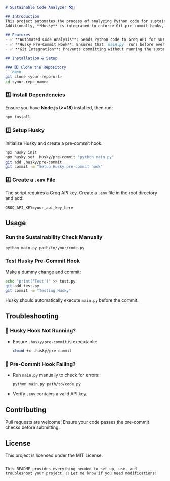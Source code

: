 ```markdown
# Sustainable Code Analyzer 🛠️🌱

## Introduction
This project automates the process of analyzing Python code for sustainability using the **Groq API**. The script optimizes code to reduce resource consumption and environmental impact.  
Additionally, **Husky** is integrated to enforce Git pre-commit hooks, ensuring that every commit goes through an automated check.

## Features
- ✅ **Automated Code Analysis**: Sends Python code to Groq API for sustainability improvements.
- ✅ **Husky Pre-Commit Hook**: Ensures that `main.py` runs before every commit.
- ✅ **Git Integration**: Prevents committing without running the sustainability check.

## Installation & Setup

### 1️⃣ Clone the Repository
```bash
git clone <your-repo-url>
cd <your-repo-name>
```

### 2️⃣ Install Dependencies
Ensure you have **Node.js (>=18)** installed, then run:
```bash
npm install
```

### 3️⃣ Setup Husky
Initialize Husky and create a pre-commit hook:
```bash
npx husky init
npx husky set .husky/pre-commit "python main.py"
git add .husky/pre-commit
git commit -m "Setup Husky pre-commit hook"
```

### 4️⃣ Create a `.env` File
The script requires a Groq API key. Create a `.env` file in the root directory and add:
```plaintext
GROQ_API_KEY=your_api_key_here
```

## Usage

### Run the Sustainability Check Manually
```bash
python main.py path/to/your/code.py
```

### Test Husky Pre-Commit Hook
Make a dummy change and commit:
```bash
echo "print('Test')" >> test.py
git add test.py
git commit -m "Testing Husky"
```
Husky should automatically execute `main.py` before the commit.

## Troubleshooting

### 🔹 Husky Hook Not Running?
- Ensure `.husky/pre-commit` is executable:
  ```bash
  chmod +x .husky/pre-commit
  ```

### 🔹 Pre-Commit Hook Failing?
- Run `main.py` manually to check for errors:
  ```bash
  python main.py path/to/code.py
  ```
- Verify `.env` contains a valid API key.

## Contributing
Pull requests are welcome! Ensure your code passes the pre-commit checks before submitting.

## License
This project is licensed under the MIT License.
```

This README provides everything needed to set up, use, and troubleshoot your project. 🚀 Let me know if you need modifications!